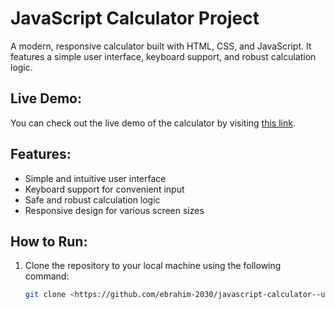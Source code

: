 # JavaScript Calculator Project

A modern, responsive calculator built with HTML, CSS, and JavaScript. It features a simple user interface, keyboard support, and robust calculation logic.

## Live Demo:
You can check out the live demo of the calculator by visiting [this link](https://javascript-calculator-ruby.vercel.app/).

## Features:
- Simple and intuitive user interface
- Keyboard support for convenient input
- Safe and robust calculation logic
- Responsive design for various screen sizes

## How to Run:
1. Clone the repository to your local machine using the following command:
   ```bash
   git clone <https://github.com/ebrahim-2030/javascript-calculator--url>
